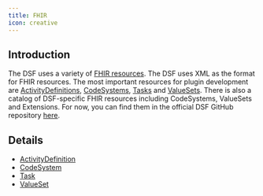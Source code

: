 ```yaml
---
title: FHIR
icon: creative
---
```


## Introduction

The DSF uses a variety of [FHIR resources](https://dsf.dev/intro/info/basics.html#why-are-we-using-fhir-and-bpmn). The DSF uses XML as the format for FHIR resources. The most important resources for plugin development are [ActivityDefinitions](activitydefinition.md), [CodeSystems](codesystem.md), [Tasks](task.md) and [ValueSets](valueset.md). There is also a catalog of DSF-specific FHIR resources including CodeSystems, ValueSets and Extensions. For now, you can find them in the official DSF GitHub repository [here](https://github.com/datasharingframework/dsf/tree/main/dsf-fhir/dsf-fhir-validation/src/main/resources/fhir).

## Details

- [ActivityDefinition](activitydefinition.md)
- [CodeSystem](codesystem.md)
- [Task](task.md)
- [ValueSet](valueset.md)